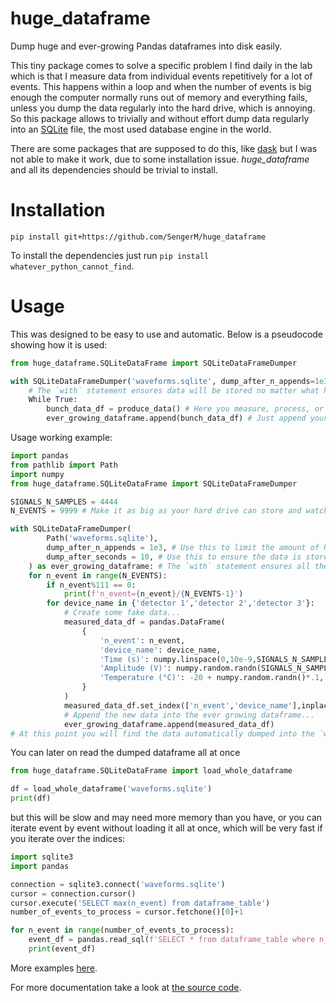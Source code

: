 # huge_dataframe

Dump huge and ever-growing Pandas dataframes into disk easily.

This tiny package comes to solve a specific problem I find daily in the 
lab which is that I measure data from individual events repetitively for
a lot of events. This happens within a loop and when the number of events
is big enough the computer normally runs out of memory and everything fails,
unless you dump the data regularly into the hard drive, which is annoying.
So this package allows to trivially and without effort dump data regularly
into an [SQLite](https://sqlite.org/index.html) file, the most used database
engine in the world.

There are some packages that are supposed to do this, like [dask](https://www.dask.org/)
but I was not able to make it work, due to some installation issue. *huge_dataframe*
and all its dependencies should be trivial to install.

# Installation

```
pip install git+https://github.com/SengerM/huge_dataframe
```
To install the dependencies just run `pip install whatever_python_cannot_find`.		

# Usage

This was designed to be easy to use and automatic. Below is a pseudocode showing how it is used:

```python
from huge_dataframe.SQLiteDataFrame import SQLiteDataFrameDumper

with SQLiteDataFrameDumper('waveforms.sqlite', dump_after_n_appends=1e3, dump_after_seconds=10) as ever_growing_dataframe:
	# The `with` statement ensures data will be stored no matter what happens.
	While True:
		bunch_data_df = produce_data() # Here you measure, process, or whatever.
		ever_growing_dataframe.append(bunch_data_df) # Just append your bunch of data, that's it.
```

Usage working example:

```python
import pandas
from pathlib import Path
import numpy
from huge_dataframe.SQLiteDataFrame import SQLiteDataFrameDumper

SIGNALS_N_SAMPLES = 4444
N_EVENTS = 9999 # Make it as big as your hard drive can store and watch as the `waveforms.sqlite` file grows in size.

with SQLiteDataFrameDumper(
		Path('waveforms.sqlite'), 
		dump_after_n_appends = 1e3, # Use this to limit the amount of RAM memory consumed.
		dump_after_seconds = 10, # Use this to ensure the data is stored after some time.
	) as ever_growing_dataframe: # The `with` statement ensures all the data that was ever appended will be stored in disk.
	for n_event in range(N_EVENTS):
		if n_event%111 == 0:
			print(f'n_event={n_event}/{N_EVENTS-1}')
		for device_name in {'detector 1','detector 2','detector 3'}:
			# Create some fake data...
			measured_data_df = pandas.DataFrame(
				{
					'n_event': n_event,
					'device_name': device_name,
					'Time (s)': numpy.linspace(0,10e-9,SIGNALS_N_SAMPLES),
					'Amplitude (V)': numpy.random.randn(SIGNALS_N_SAMPLES),
					'Temperature (°C)': -20 + numpy.random.randn()*.1,
				}
			)
			measured_data_df.set_index(['n_event','device_name'],inplace=True) # Indexes make data accession (and also writing) way much faster.
			# Append the new data into the ever growing dataframe...
			ever_growing_dataframe.append(measured_data_df)
# At this point you will find the data automatically dumped into the `waveforms.sqlite` file.
```

You can later on read the dumped dataframe all at once
```python
from huge_dataframe.SQLiteDataFrame import load_whole_dataframe

df = load_whole_dataframe('waveforms.sqlite')
print(df)
```
but this will be slow and may need more memory than you have, or you can
iterate event by event without loading it all at once, which will be very
fast if you iterate over the indices:
```python
import sqlite3
import pandas

connection = sqlite3.connect('waveforms.sqlite')
cursor = connection.cursor()
cursor.execute('SELECT max(n_event) from dataframe_table')
number_of_events_to_process = cursor.fetchone()[0]+1

for n_event in range(number_of_events_to_process):
	event_df = pandas.read_sql(f'SELECT * from dataframe_table where n_event=={n_event}', connection) # Because we created an index with `n_event`, this is amazingly fast reading directly from disk and uses almost no memory.
	print(event_df)
```

More examples [here](examples).

For more documentation take a look at [the source code](huge_dataframe/SQLiteDataFrame.py).
